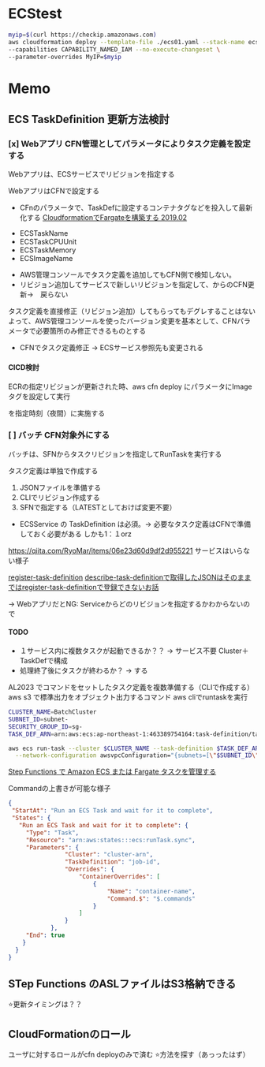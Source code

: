# ECStest

```bash
myip=$(curl https://checkip.amazonaws.com)
aws cloudformation deploy --template-file ./ecs01.yaml --stack-name ecs01 \
--capabilities CAPABILITY_NAMED_IAM --no-execute-changeset \
--parameter-overrides MyIP=$myip

```

# Memo
## ECS TaskDefinition 更新方法検討
### [x] Webアプリ CFN管理としてパラメータによりタスク定義を設定する
Webアプリは、ECSサービスでリビジョンを指定する

WebアプリはCFNで設定する

+ CFnのパラメータで、TaskDefに設定するコンテナタグなどを投入して最新化する
[CloudformationでFargateを構築する 2019.02](https://dev.classmethod.jp/articles/cloudformation-fargate/#toc-5)

- ECSTaskName
- ECSTaskCPUUnit
- ECSTaskMemory
- ECSImageName

+ AWS管理コンソールでタスク定義を追加してもCFN側で検知しない。
+ リビジョン追加してサービスで新しいリビジョンを指定して、からのCFN更新→　戻らない

タスク定義を直接修正（リビジョン追加）してもらってもデグレすることはない
よって、AWS管理コンソールを使ったバージョン変更を基本として、CFNパラメータで必要箇所のみ修正できるものとする

+ CFNでタスク定義修正 → ECSサービス参照先も変更される

#### CICD検討

ECRの指定リビジョンが更新された時、aws cfn deploy にパラメータにImageタグを設定して実行

を指定時刻（夜間）に実施する


### [ ] バッチ CFN対象外にする
バッチは、SFNからタスクリビジョンを指定してRunTaskを実行する

タスク定義は単独で作成する
1. JSONファイルを準備する
2. CLIでリビジョン作成する
3. SFNで指定する（LATESTとしておけば変更不要）

+ ECSService の TaskDefinition は必須。-> 必要なタスク定義はCFNで準備しておく必要がある
  しかも1：１orz

https://qiita.com/RyoMar/items/06e23d60d9df2d955221
サービスはいらない様子



[register-task-definition](https://awscli.amazonaws.com/v2/documentation/api/latest/reference/ecs/register-task-definition.html)
[describe-task-definitionで取得したJSONはそのままではregister-task-definitionで登録できないお話](https://dev.classmethod.jp/articles/describe-task-definition-to-register-task-definition/)

-> WebアプリだとNG: Serviceからどのリビジョンを指定するかわからないので

#### TODO
+ １サービス内に複数タスクが起動できるか？？  -> サービス不要 Cluster＋TaskDefで構成
+ 処理終了後にタスクが終わるか？  -> する
 
AL2023 でコマンドをセットしたタスク定義を複数準備する（CLIで作成する）
aws s3 で標準出力をオブジェクト出力するコマンド
aws cliでruntaskを実行

```bash
CLUSTER_NAME=BatchCluster
SUBNET_ID=subnet-
SECURITY_GROUP_ID=sg- 
TASK_DEF_ARN=arn:aws:ecs:ap-northeast-1:463389754164:task-definition/task-definition-batch01:2

aws ecs run-task --cluster $CLUSTER_NAME --task-definition $TASK_DEF_ARN \
  --network-configuration awsvpcConfiguration="{subnets=[\"$SUBNET_ID\"],securityGroups=[\"$SECURITY_GROUP_ID\"],assignPublicIp=ENABLED}"  --launch-type FARGATE

```

[Step Functions で Amazon ECS または Fargate タスクを管理する](https://docs.aws.amazon.com/ja_jp/step-functions/latest/dg/connect-ecs.html#connect-ecs-pass-to)

Commandの上書きが可能な様子
```json
{
 "StartAt": "Run an ECS Task and wait for it to complete",
 "States": {
   "Run an ECS Task and wait for it to complete": {
     "Type": "Task",
     "Resource": "arn:aws:states:::ecs:runTask.sync",
     "Parameters": {
                "Cluster": "cluster-arn",
                "TaskDefinition": "job-id",
                "Overrides": {
                    "ContainerOverrides": [
                        {
                            "Name": "container-name",
                            "Command.$": "$.commands" 
                        }
                    ]
                }
            },
     "End": true
    }
  }
}
```


## STep Functions のASLファイルはS3格納できる

⭐️更新タイミングは？？







## CloudFormationのロール
ユーザに対するロールがcfn deployのみで済む
⭐️方法を探す（あっったはず）
 



